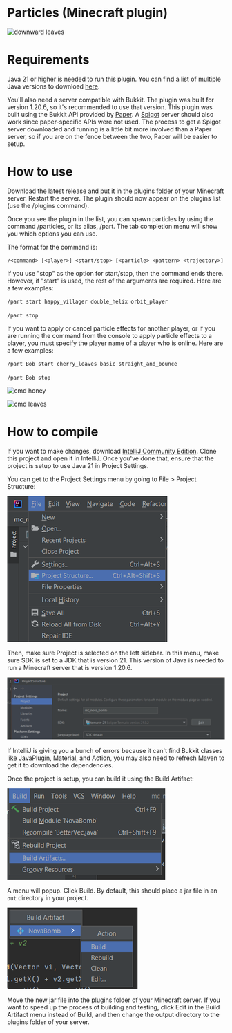 # Particles (Minecraft plugin)

![downward leaves](media/particles_downward_leaves.gif)

# Requirements

Java 21 or higher is needed to run this plugin. You can find a list of multiple Java versions to download [here](https://adoptium.net/temurin/releases/).

You'll also need a server compatible with Bukkit. The plugin was built for version 1.20.6, so it's recommended to use that version. This plugin was built using the Bukkit API provided by [Paper](https://papermc.io/downloads/paper). A [Spigot](https://hub.spigotmc.org/jenkins/job/BuildTools/) server should also work since paper-specific APIs were not used. The process to get a Spigot server downloaded and running is a little bit more involved than a Paper server, so if you are on the fence between the two, Paper will be easier to setup.


# How to use

Download the latest release and put it in the plugins folder of your Minecraft server. Restart the server. The plugin should now appear on the plugins list (use the /plugins command).

Once you see the plugin in the list, you can spawn particles by using the command /particles, or its alias, /part. The tab completion menu will show you which options you can use.

The format for the command is:

```
/<command> [<player>] <start/stop> [<particle> <pattern> <trajectory>]
```

If you use "stop" as the option for start/stop, then the command ends there. However, if "start" is used, the rest of the arguments are required. Here are a few examples:

```
/part start happy_villager double_helix orbit_player

/part stop 
```

If you want to apply or cancel particle effects for another player, or if you are running the command from the console to apply particle effects to a player, you must specify the player name of a player who is online. Here are a few examples:

```
/part Bob start cherry_leaves basic straight_and_bounce

/part Bob stop
```

![cmd honey](media/particles_cmd_honey.gif)

![cmd leaves](media/particles_cmd_leaves.gif)

# How to compile

If you want to make changes, download [IntelliJ Community Edition](https://www.jetbrains.com/idea/download/). Clone this project and open it in IntelliJ. Once you've done that, ensure that the project is setup to use Java 21 in Project Settings.

You can get to the Project Settings menu by going to File > Project Structure:

![](media/project_structure.png)

Then, make sure Project is selected on the left sidebar. In this menu, make sure SDK is set to a JDK that is version 21. This version of Java is needed to run a Minecraft server that is version 1.20.6.

![](media/project_structure_menu.png)

If IntelliJ is giving you a bunch of errors because it can't find Bukkit classes like JavaPlugin, Material, and Action, you may also need to refresh Maven to get it to download the dependencies.

Once the project is setup, you can build it using the Build Artifact:

![](media/build_artifacts.png)

A menu will popup. Click Build. By default, this should place a jar file in an `out` directory in your project.

![](media/build_artifacts_menu.png)

Move the new jar file into the plugins folder of your Minecraft server. If you want to speed up the process of building and testing, click Edit in the Build Artifact menu instead of Build, and then change the output directory to the plugins folder of your server.